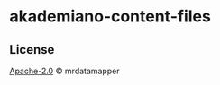 # akademiano-content-files

## License

[Apache-2.0](https://www.apache.org/licenses/LICENSE-2.0) © mrdatamapper
